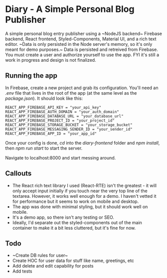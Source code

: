 # Diary - A Simple Personal Blog Publisher

A simple personal blog entry publisher using a ~NodeJS backend~ Firebase backend, React frontend, Styled-Components, Material UI, and a rich text editor. ~Data is only persisted in the Node server's memory, so it's only meant for demo purposes.~ Data is persisted and retreived from Firebase. You must create a user and authorize yourself to use the app. FYI it's still a work in progress and design is not finalized.

## Running the app

In Firebase, create a new project and grab its configuration. You'll need an *.env* file that lives in the root of the app (at the same level as the *package.json*). It should look like this:

~~~~
REACT_APP_FIREBASE_API_KEY = "your_api_key"
REACT_APP_FIREBASE_AUTH_DOMAIN = "your_auth_domain"
REACT_APP_FIREBASE_DATABASE_URL = "your_database_url"
REACT_APP_FIREBASE_PROJECT_ID = "your_project_id"
REACT_APP_FIREBASE_STORAGE_BUCKET = "your_storage_bucket"
REACT_APP_FIREBASE_MESSAGING_SENDER_ID = "your_sender_id"
REACT_APP_FIREBASE_APP_ID = "your_app_id"
~~~~

Once your config is done, _cd_ into the _diary-frontend_ folder and _npm install_, then  _npm run start_ to start the server.

Navigate to localhost:8000 and start messing around.

## Callouts

* The React rich text library I used (React-RTE) isn't the greatest - it will only accept input initially if you touch near the very top line of the textarea. However, it works well enough for a demo. I haven't vetted it for performance but it seems to work on mobile and desktop.
* The app was done with minimal styling, but it should work well on mobile. 
* It's a demo app, so there isn't any testing or SEO.
* Ideally, I'd separate out the styled-components out of the main container to make it a bit less cluttered, but it's fine for now.

## Todo

* ~Create DB rules for user~
* Create HOC for user data for stuff like name, greetings, etc
* Add delete and edit capability for posts
* Add tests